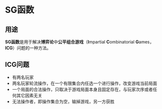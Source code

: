 # SG函数

## 用途

**SG函数**是用于解决**博弈论**中**公平组合游戏**（**I**mpartial **C**ombinatorial **G**ames，**ICG**）问题的一种方法。

## ICG问题

- 有两名玩家
- 两名玩家轮流操作，在一个有限集合内任选一个进行操作，改变游戏当前局面
- 一个局面的合法操作，只取决于游戏局面本身且固定存在，与玩家次序或者任何其它因素无关
- 无法操作者，即操作集合为空，输掉游戏，另一方获胜


